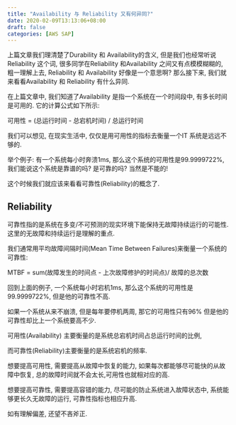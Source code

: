 ```yaml
---
title: "Availability 与 Reliability 又有何异同?"
date: 2020-02-09T13:13:06+08:00
draft: false
categories: [AWS SAP]
---
```


上篇文章我们理清楚了Durability 和 Availability的含义, 但是我们也经常听说Reliability 这个词, 很多同学在Reliability 和Availability 之间又有点模模糊糊的, 粗一理解上去, Reliability 和 Availability 好像是一个意思啊? 那么接下来, 我们就来看看Availability 和 Reliability 有什么异同.
 
在上篇文章中, 我们知道了Availability 是指一个系统在一个时间段中, 有多长时间是可用的. 它的计算公式如下所示:

可用性 = (总运行时间 - 总宕机时间) / 总运行时间

我们可以想见, 在现实生活中, 仅仅是用可用性的指标去衡量一个IT 系统是远远不够的.

举个例子: 有一个系统每小时奔溃1ms, 那么这个系统的可用性是99.9999722%, 我们能说这个系统是靠谱的吗? 是可靠的吗? 当然是不能的!

这个时候我们就应该来看看可靠性(Reliability)的概念了.

## Reliability

可靠性指的是系统在多变/不可预测的现实环境下能保持无故障持续运行的可能性. 这里的无故障和持续运行是理解的重点. 

我们通常用平均故障间隔时间(Mean Time Between Failures)来衡量一个系统的可靠性:

MTBF = sum(故障发生的时间点 - 上次故障修护的时间点)/ 故障的总次数

回到上面的例子, 一个系统每小时宕机1ms, 那么这个系统的可用性是99.9999722%, 但是他的可靠性不高.

如果一个系统从来不崩溃, 但是每年要停机两周, 那它的可用性只有96% 但是他的可靠性却比上一个系统要高不少.

可用性(Availability) 主要衡量的是系统总宕机时间占总运行时间的比例, 

而可靠性(Reliability)主要衡量的是系统宕机的频率.

想要提高可用性, 需要提高从故障中恢复的能力, 如果每次都能够尽可能快的从故障中恢复, 总的故障时间就不会太长,可用性也就相对应的高.

想要提高可靠性, 需要提高容错的能力, 尽可能的防止系统进入故障状态中, 系统能够更长久无故障的运行, 可靠性指标也相应升高. 

如有理解偏差, 还望不吝斧正.
